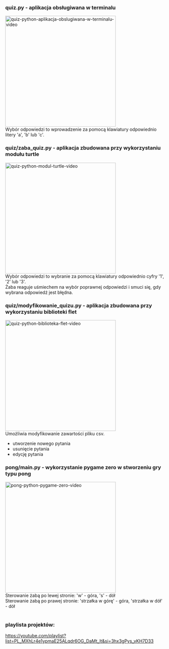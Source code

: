 ### quiz.py - aplikacja obsługiwana w terminalu
[<img src="https://img.youtube.com/vi/KBYSwRml0Ck/0.jpg" width="350" alt="quiz-python-aplikacja-obslugiwana-w-terminalu-video">](
https://www.youtube.com/watch?v=KBYSwRml0Ck)
</br>
Wybór odpowiedzi to wprowadzenie za pomocą klawiatury odpowiednio litery 'a', 'b' lub 'c'. 

### quiz/zaba_quiz.py - aplikacja zbudowana przy wykorzystaniu modułu turtle
[<img src="https://img.youtube.com/vi/DgcdEzzwCvg/0.jpg" width="350" alt="quiz-python-modul-turtle-video">](
https://www.youtube.com/watch?v=DgcdEzzwCvg)
</br>
Wybór odpowiedzi to wybranie za pomocą klawiatury odpowiednio cyfry '1', '2' lub '3'.
</br>
Żaba reaguje uśmiechem na wybór poprawnej odpowiedzi i smuci się, gdy wybrana odpowiedź jest błędna.

### quiz/modyfikowanie_quizu.py - aplikacja zbudowana przy wykorzystaniu biblioteki flet
[<img src="https://img.youtube.com/vi/qsHCcBfu2kE/0.jpg" width="350" alt="quiz-python-biblioteka-flet-video">](
https://www.youtube.com/watch?v=qsHCcBfu2kE)
</br>
Umożliwia modyfikowanie zawartości pliku csv.
- utworzenie nowego pytania
- usunięcie pytania
- edycję pytania

### pong/main.py - wykorzystanie pygame zero w stworzeniu gry typu pong
[<img src="https://img.youtube.com/vi/AGZLzERzSxM/0.jpg" width="350" alt="pong-python-pygame-zero-video">](
https://www.youtube.com/watch?v=AGZLzERzSxM)
</br>
Sterowanie żabą po lewej stronie: 'w' - góra, 's' - dół
</br>
Sterowanie żabą po prawej stronie: 'strzałka w górę' - góra, 'strzałka w dół' - dół
</br>
</br>
### playlista projektów:
https://youtube.com/playlist?list=PL_MXhLr4e1ypmaE25ALqdr6OG_DaMt_lt&si=3hx3gPys_vKH7D33
